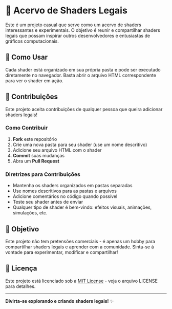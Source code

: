 # 🎨 Acervo de Shaders Legais

Este é um projeto casual que serve como um acervo de shaders interessantes e experimentais. O objetivo é reunir e compartilhar shaders legais que possam inspirar outros desenvolvedores e entusiastas de gráficos computacionais.

## 🚀 Como Usar

Cada shader está organizado em sua própria pasta e pode ser executado diretamente no navegador. Basta abrir o arquivo HTML correspondente para ver o shader em ação.

## 🤝 Contribuições

Este projeto aceita contribuições de qualquer pessoa que queira adicionar shaders legais! 

### Como Contribuir

1. **Fork** este repositório
2. Crie uma nova pasta para seu shader (use um nome descritivo)
3. Adicione seu arquivo HTML com o shader
4. **Commit** suas mudanças
5. Abra um **Pull Request**

### Diretrizes para Contribuições

- Mantenha os shaders organizados em pastas separadas
- Use nomes descritivos para as pastas e arquivos
- Adicione comentários no código quando possível
- Teste seu shader antes de enviar
- Qualquer tipo de shader é bem-vindo: efeitos visuais, animações, simulações, etc.

## 🎯 Objetivo

Este projeto não tem pretensões comerciais - é apenas um hobby para compartilhar shaders legais e aprender com a comunidade. Sinta-se à vontade para experimentar, modificar e compartilhar!

## 📄 Licença

Este projeto está licenciado sob a [MIT License](LICENSE) - veja o arquivo LICENSE para detalhes.

---

**Divirta-se explorando e criando shaders legais!** ✨
